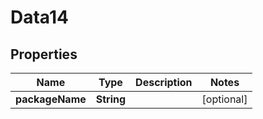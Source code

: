 

# Data14


## Properties

Name | Type | Description | Notes
------------ | ------------- | ------------- | -------------
**packageName** | **String** |  |  [optional]



